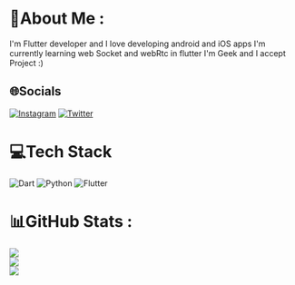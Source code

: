 # 💫About Me :
I'm   Flutter developer and I love developing  android and iOS apps 
I'm currently learning web Socket and webRtc in flutter
I'm Geek and I accept Project :)
 


## 🌐Socials
[![Instagram](https://img.shields.io/badge/Instagram-%23E4405F.svg?logo=Instagram&logoColor=white)](https://instagram.com/a_abolfazl_m.i) [![Twitter](https://img.shields.io/badge/Twitter-%231DA1F2.svg?logo=Twitter&logoColor=white)](https://twitter.com/AbolfazlMI3) 

# 💻Tech Stack
![Dart](https://img.shields.io/badge/dart-%230175C2.svg?style=for-the-badge&logo=dart&logoColor=white) ![Python](https://img.shields.io/badge/python-3670A0?style=for-the-badge&logo=python&logoColor=ffdd54)  ![Flutter](https://img.shields.io/badge/Flutter-%2302569B.svg?style=for-the-badge&logo=Flutter&logoColor=white)  
# 📊GitHub Stats :
![](https://github-readme-stats.vercel.app/api?username=Abolfazl-MI&theme=radical&hide_border=false&include_all_commits=false&count_private=false)<br/>
![](https://github-readme-streak-stats.herokuapp.com/?user=Abolfazl-MI&theme=radical&hide_border=false)<br/>
![](https://github-readme-stats.vercel.app/api/top-langs/?username=Abolfazl-MI&theme=radical&hide_border=false&include_all_commits=false&count_private=false&layout=compact)
<!-- ![Kotlin](https://img.shields.io/badge/kotlin-%230095D5.svg?style=for-the-badge&logo=kotlin&logoColor=white) -->
<!--![Django](https://img.shields.io/badge/django-%23092E20.svg?style=for-the-badge&logo=django&logoColor=white)  -->
<!-- ![Docker](https://img.shields.io/badge/docker-%230db7ed.svg?style=for-the-badge&logo=docker&logoColor=white) -->
